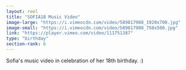 ```yaml
---
layout: reel
title: "SOFIA18 Music Video"
image-large: "https://i.vimeocdn.com/video/589817908_1920x700.jpg"
image-small: "https://i.vimeocdn.com/video/589817908_750x500.jpg"
link: "https://player.vimeo.com/video/111751387"
type: "birthday"
section-rank: 6
---
```

Sofia's music video in celebration of her 18th birthday. :)